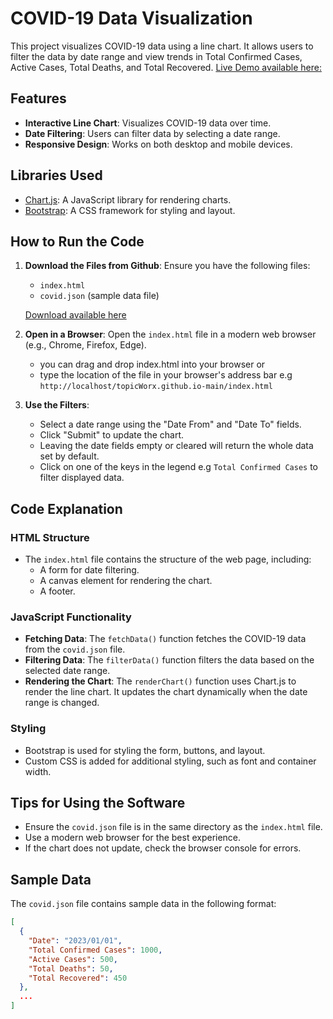 # COVID-19 Data Visualization

This project visualizes COVID-19 data using a line chart. It allows users to filter the data by date range and view trends in Total Confirmed Cases, Active Cases, Total Deaths, and Total Recovered.
[Live Demo available here:](https://codenamekidsnextd00r.github.io/topicWorx.github.io/)

## Features
- **Interactive Line Chart**: Visualizes COVID-19 data over time.
- **Date Filtering**: Users can filter data by selecting a date range.
- **Responsive Design**: Works on both desktop and mobile devices.

## Libraries Used
- [Chart.js](https://www.chartjs.org/): A JavaScript library for rendering charts.
- [Bootstrap](https://getbootstrap.com/): A CSS framework for styling and layout.

## How to Run the Code
1. **Download the Files from Github**: Ensure you have the following files:
   - `index.html`
   - `covid.json` (sample data file)

    [Download available here](https://github.com/codenameKidsNextD00r/topicWorx.github.io)
2. **Open in a Browser**: Open the `index.html` file in a modern web browser (e.g., Chrome, Firefox, Edge).
    - you can drag and drop index.html into your browser or
    - type the location of the file in your browser's address bar e.g `http://localhost/topicWorx.github.io-main/index.html`
3. **Use the Filters**: 
   - Select a date range using the "Date From" and "Date To" fields.
   - Click "Submit" to update the chart.
   - Leaving the date fields empty or cleared will return the whole data set by default.
   - Click on one of the keys in the legend e.g `Total Confirmed Cases` to filter displayed data.

## Code Explanation
### HTML Structure
- The `index.html` file contains the structure of the web page, including:
  - A form for date filtering.
  - A canvas element for rendering the chart.
  - A footer.

### JavaScript Functionality
- **Fetching Data**: The `fetchData()` function fetches the COVID-19 data from the `covid.json` file.
- **Filtering Data**: The `filterData()` function filters the data based on the selected date range.
- **Rendering the Chart**: The `renderChart()` function uses Chart.js to render the line chart. It updates the chart dynamically when the date range is changed.

### Styling
- Bootstrap is used for styling the form, buttons, and layout.
- Custom CSS is added for additional styling, such as font and container width.

## Tips for Using the Software
- Ensure the `covid.json` file is in the same directory as the `index.html` file.
- Use a modern web browser for the best experience.
- If the chart does not update, check the browser console for errors.

## Sample Data
The `covid.json` file contains sample data in the following format:
```json
[
  {
    "Date": "2023/01/01",
    "Total Confirmed Cases": 1000,
    "Active Cases": 500,
    "Total Deaths": 50,
    "Total Recovered": 450
  },
  ...
]